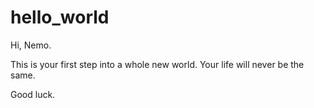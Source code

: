 # hello_world

Hi, Nemo.

This is your first step into a whole new world. Your life will never be the same.

Good luck.
